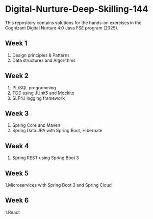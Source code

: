 # Digital-Nurture-Deep-Skilling-144

This repository contains solutions for the hands-on exercises in the Cognizant Digital Nurture 4.0 Java FSE program (2025).

## Week 1

1. Design principles & Patterns
3. Data structures and Algorithms
   
## Week 2

1. PL/SQL programming
2. TDD using JUnit5 and Mockito
3. SLF4J logging framework
   
## Week 3

1. Spring Core and Maven
2. Spring Data JPA with Spring Boot, Hibernate

## Week 4

1. Spring REST using Spring Boot 3
   
## Week 5

1.Microservices with Spring Boot 3 and Spring Cloud

## Week 6

1.React
   
